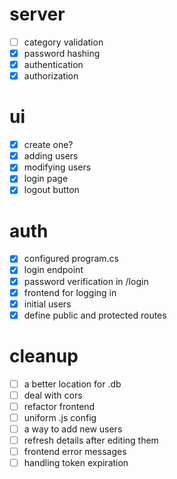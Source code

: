 # server
- [ ] category validation
- [x] password hashing
- [x] authentication
- [x] authorization
# ui
- [X] create one?
- [x] adding users
- [x] modifying users
- [x] login page
- [x] logout button
# auth
- [x] configured program.cs
- [x] login endpoint
- [x] password verification in /login
- [x] frontend for logging in
- [x] initial users
- [x] define public and protected routes
# cleanup
- [ ] a better location for .db
- [ ] deal with cors
- [ ] refactor frontend
- [ ] uniform .js config
- [ ] a way to add new users
- [ ] refresh details after editing them
- [ ] frontend error messages
- [ ] handling token expiration
